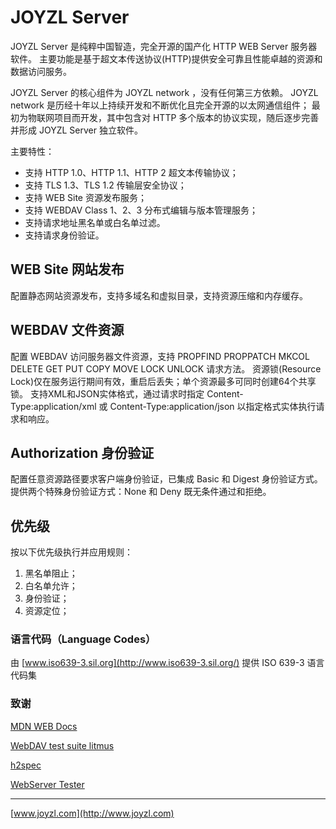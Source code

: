 # JOYZL Server

JOYZL Server 是纯粹中国智造，完全开源的国产化 HTTP WEB Server 服务器软件。
主要功能是基于超文本传送协议(HTTP)提供安全可靠且性能卓越的资源和数据访问服务。

JOYZL Server 的核心组件为 JOYZL network ，没有任何第三方依赖。
JOYZL network 是历经十年以上持续开发和不断优化且完全开源的以太网通信组件；
最初为物联网项目而开发，其中包含对 HTTP 多个版本的协议实现，随后逐步完善并形成 JOYZL Server 独立软件。

主要特性：

* 支持 HTTP 1.0、HTTP 1.1、HTTP 2 超文本传输协议；
* 支持 TLS 1.3、TLS 1.2 传输层安全协议；
* 支持 WEB Site 资源发布服务；
* 支持 WEBDAV Class 1、2、3 分布式编辑与版本管理服务；
* 支持请求地址黑名单或白名单过滤。
* 支持请求身份验证。

## WEB Site 网站发布

配置静态网站资源发布，支持多域名和虚拟目录，支持资源压缩和内存缓存。

## WEBDAV 文件资源

配置 WEBDAV 访问服务器文件资源，支持 PROPFIND PROPPATCH MKCOL DELETE GET PUT COPY MOVE LOCK UNLOCK 请求方法。
资源锁(Resource Lock)仅在服务运行期间有效，重启后丢失；单个资源最多可同时创建64个共享锁。
支持XML和JSON实体格式，通过请求时指定 Content-Type:application/xml 或 Content-Type:application/json 以指定格式实体执行请求和响应。

## Authorization 身份验证

配置任意资源路径要求客户端身份验证，已集成 Basic 和 Digest 身份验证方式。
提供两个特殊身份验证方式：None 和 Deny 既无条件通过和拒绝。

## 优先级

按以下优先级执行并应用规则：
1. 黑名单阻止；
2. 白名单允许；
3. 身份验证；
4. 资源定位；

### 语言代码（Language Codes）

由 [www.iso639-3.sil.org](http://www.iso639-3.sil.org/) 提供 ISO 639-3 语言代码集

### 致谢

[MDN WEB Docs](https://developer.mozilla.org)

[WebDAV test suite litmus](https://github.com/tolsen/litmus)

[h2spec](https://github.com/summerwind/h2spec)

[WebServer Tester](https://github.com/ibnesayeed/webserver-tester)

---
[www.joyzl.com](http://www.joyzl.com)

